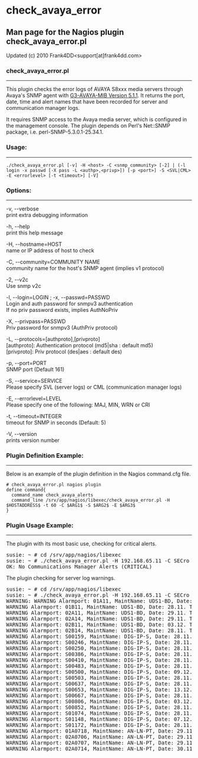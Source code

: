 # check_avaya_error

## Man page for the Nagios plugin check_avaya_error.pl

Updated (c) 2010 Frank4DD<support[at]frank4dd.com>

### check_avaya_error.pl

* * *

This plugin checks the error logs of AVAYA S8xxx media servers through Avaya's SNMP agent with [G3-AVAYA-MIB Version 5.1.1](avaya/g3mib.asn1). It returns the port, date, time and alert names that have been recorded for server and communication manager logs.

It requires SNMP access to the Avaya media server, which is configured in the management console. The plugin depends on Perl's Net::SNMP package, i.e. perl-SNMP-5.3.0.1-25.34.1.

### Usage:

* * *

`./check_avaya_error.pl [-v] -H <host> -C <snmp_community> [-2] | (-l login -x passwd [-X pass -L <authp>,<privp>]) [-p <port>] -S <SVL|CML> -E <errorlevel> [-t <timeout>] [-V]`

### Options:

* * *

-v, --verbose  
      print extra debugging information

-h, --help  
      print this help message

-H, --hostname=HOST  
      name or IP address of host to check

-C, --community=COMMUNITY NAME  
      community name for the host's SNMP agent (implies v1 protocol)

-2, --v2c  
      Use snmp v2c

-l, --login=LOGIN ; -x, --passwd=PASSWD  
      Login and auth password for snmpv3 authentication  
      If no priv password exists, implies AuthNoPriv

-X, --privpass=PASSWD  
      Priv password for snmpv3 (AuthPriv protocol)

-L, --protocols=[authproto],[privproto]  
      [authproto]: Authentication protocol (md5|sha : default md5)  
      [privproto]: Priv protocol (des|aes : default des)

-p, --port=PORT  
      SNMP port (Default 161)

-S, --service=SERVICE  
      Please specify SVL (server logs) or CML (communication manager logs)

-E, --errorlevel=LEVEL  
      Please specify one of the following: MAJ, MIN, WRN or CRI

-t, --timeout=INTEGER  
      timeout for SNMP in seconds (Default: 5)

-V, --version  
      prints version number

### Plugin Definition Example:

* * *

Below is an example of the plugin definition in the Nagios command.cfg file.

    # check_avaya_error.pl nagios plugin
    define command{
      command_name check_avaya_alerts
      command_line /srv/app/nagios/libexec/check_avaya_error.pl -H $HOSTADDRESS$ -t 60 -C $ARG1$ -S $ARG2$ -E $ARG3$
    }

### Plugin Usage Example:

* * *

The plugin with its most basic use, checking for critical alerts.

<pre class="code">susie: ~ # cd /srv/app/nagios/libexec
susie: ~ # ./check_avaya_error.pl -H 192.168.65.11 -C SECro -S CML -E CRI
OK: No Communications Manager Alerts (CRITICAL)</pre>

The plugin checking for server log warnings.

<pre class="code">susie: ~ # cd /srv/app/nagios/libexec
susie: ~ # ./check_avaya_error.pl -H 192.168.65.11 -C SECro -S CML -E WRN
WARNING: WARNING Alarmport: 01A11, MaintName: UDS1-BD, Date: 28.11. Time: 22:17
WARNING Alarmport: 01B11, MaintName: UDS1-BD, Date: 28.11. Time: 22:17
WARNING Alarmport: 02A11, MaintName: UDS1-BD, Date: 29.11. Time: 15:32
WARNING Alarmport: 02A14, MaintName: UDS1-BD, Date: 29.11. Time: 15:32
WARNING Alarmport: 02B11, MaintName: UDS1-BD, Date: 03.12. Time: 12:08
WARNING Alarmport: 02B14, MaintName: UDS1-BD, Date: 28.11. Time: 22:17
WARNING Alarmport: S00159, MaintName: DIG-IP-S, Date: 28.11. Time: 22:21
WARNING Alarmport: S00246, MaintName: DIG-IP-S, Date: 28.11. Time: 22:21
WARNING Alarmport: S00250, MaintName: DIG-IP-S, Date: 28.11. Time: 22:21
WARNING Alarmport: S00386, MaintName: DIG-IP-S, Date: 28.11. Time: 22:21
WARNING Alarmport: S00410, MaintName: DIG-IP-S, Date: 28.11. Time: 22:21
WARNING Alarmport: S00483, MaintName: DIG-IP-S, Date: 28.11. Time: 22:21
WARNING Alarmport: S00500, MaintName: DIG-IP-S, Date: 09.12. Time: 10:50
WARNING Alarmport: S00503, MaintName: DIG-IP-S, Date: 28.11. Time: 22:21
WARNING Alarmport: S00637, MaintName: DIG-IP-S, Date: 28.11. Time: 22:21
WARNING Alarmport: S00653, MaintName: DIG-IP-S, Date: 13.12. Time: 12:52
WARNING Alarmport: S00667, MaintName: DIG-IP-S, Date: 28.11. Time: 22:21
WARNING Alarmport: S00806, MaintName: DIG-IP-S, Date: 03.12. Time: 12:57
WARNING Alarmport: S00852, MaintName: DIG-IP-S, Date: 28.11. Time: 22:21
WARNING Alarmport: S01074, MaintName: DIG-IP-S, Date: 28.11. Time: 22:21
WARNING Alarmport: S01148, MaintName: DIG-IP-S, Date: 07.12. Time: 13:21
WARNING Alarmport: S01172, MaintName: DIG-IP-S, Date: 28.11. Time: 22:21
WARNING Alarmport: 01A0718, MaintName: AN-LN-PT, Date: 29.11. Time: 22:15
WARNING Alarmport: 02A0706, MaintName: AN-LN-PT, Date: 29.11. Time: 22:16
WARNING Alarmport: 02A0707, MaintName: AN-LN-PT, Date: 29.11. Time: 22:16
WARNING Alarmport: 02A0714, MaintName: AN-LN-PT, Date: 30.11. Time: 22:15</pre>
